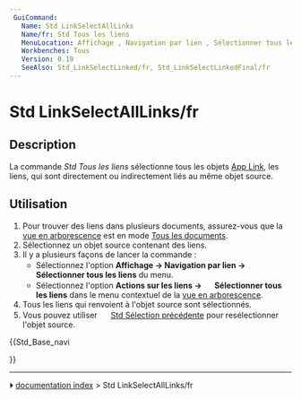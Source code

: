 ```yaml
---
 GuiCommand:
   Name: Std LinkSelectAllLinks
   Name/fr: Std Tous les liens
   MenuLocation: Affichage , Navigation par lien , Sélectionner tous les liens
   Workbenches: Tous
   Version: 0.19
   SeeAlso: Std_LinkSelectLinked/fr, Std_LinkSelectLinkedFinal/fr
---
```


# Std LinkSelectAllLinks/fr



## Description

La commande *Std Tous les liens* sélectionne tous les objets [App Link](App_Link/fr.md), les liens, qui sont directement ou indirectement liés au même objet source.



## Utilisation

1.  Pour trouver des liens dans plusieurs documents, assurez-vous que la [vue en arborescence](Tree_view/fr.md) est en mode [Tous les documents](Std_TreeMultiDocument/fr.md).
2.  Sélectionnez un objet source contenant des liens.
3.  Il y a plusieurs façons de lancer la commande :
    -   Sélectionnez l\'option **Affichage → Navigation par lien → <img src="images/Std_LinkSelectAllLinks.svg" width=16px> Sélectionner tous les liens** du menu.
    -   Sélectionnez l\'option **Actions sur les liens → <img src="images/Std_LinkSelectAllLinks.svg" width=16px> Sélectionner tous les liens** dans le menu contextuel de la [vue en arborescence](Tree_view/fr.md).
4.  Tous les liens qui renvoient à l\'objet source sont sélectionnés.
5.  Vous pouvez utiliser <img alt="" src=images/Std_SelBack.svg  style="width:16px;"> [Std Sélection précédente](Std_SelBack/fr.md) pour resélectionner l\'objet source.





{{Std_Base_navi

}}



---
⏵ [documentation index](../README.md) > Std LinkSelectAllLinks/fr
